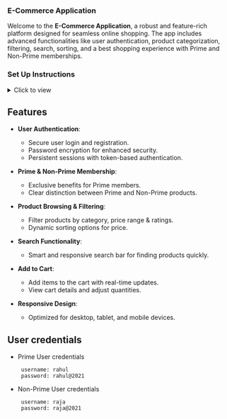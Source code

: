### E-Commerce Application  

Welcome to the **E-Commerce Application**, a robust and feature-rich platform designed for seamless online shopping. The app includes advanced functionalities like user authentication, product categorization, filtering, search, sorting, and a best shopping experience with Prime and Non-Prime memberships.

### Set Up Instructions

<details>
<summary>Click to view</summary>

- Download dependencies by running `npm install`
- Start up the app using `npm start`
</details>

## Features  

- **User Authentication**:  
  - Secure user login and registration.  
  - Password encryption for enhanced security.  
  - Persistent sessions with token-based authentication.  

- **Prime & Non-Prime Membership**:  
  - Exclusive benefits for Prime members.  
  - Clear distinction between Prime and Non-Prime products.  

- **Product Browsing & Filtering**:  
  - Filter products by category, price range & ratings.  
  - Dynamic sorting options for price.  

- **Search Functionality**:  
  - Smart and responsive search bar for finding products quickly.  

- **Add to Cart**:  
  - Add items to the cart with real-time updates.  
  - View cart details and adjust quantities.  

- **Responsive Design**:  
  - Optimized for desktop, tablet, and mobile devices.
 
## User credentials 

- Prime User credentials

  ```text
   username: rahul
   password: rahul@2021
  ```

- Non-Prime User credentials

  ```text
   username: raja
   password: raja@2021
  ```

</details>
